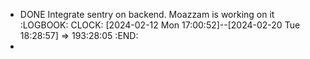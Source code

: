 - DONE Integrate sentry on backend. Moazzam is working on it
  :LOGBOOK:
  CLOCK: [2024-02-12 Mon 17:00:52]--[2024-02-20 Tue 18:28:57] =>  193:28:05
  :END:
-